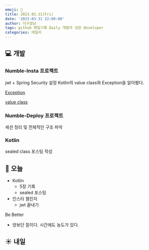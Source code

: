 ```yaml
---
emoji: 🌱
title: 2023.03.31(Fri)
date: '2023-03-31 22:00:00'
author: 지구깜냥
tags: github 매일기록 Daily 개발자 성장 Developer
categories: 데일리
---
```

## 💻 개발
### Numble-Insta 프로젝트
jwt + Spring Security 설정
Kotlin의 value class와 Exception을 알아봤다.

[Exception](https://medium.com/@galcyurio/kotlin%EC%97%90%EC%84%9C%EC%9D%98-%EC%98%88%EC%99%B8-%EC%B2%98%EB%A6%AC-%EB%B0%A9%EB%B2%95-48a5cd94a4e6)

[value class](https://velog.io/@dhwlddjgmanf/Kotlin-1.5%EC%97%90-%EC%B6%94%EA%B0%80%EB%90%9C-value-class%EC%97%90-%EB%8C%80%ED%95%B4-%EC%95%8C%EC%95%84%EB%B3%B4%EC%9E%90)

### Numble-Deploy 프로젝트
세션 정리 및 전체적인 구조 파악

### Kotlin
sealed class 포스팅 작성

## 🌙 오늘
- Kotlin
  - 5장 기록
  - sealed 포스팅
- 인스타 챌린지
  - jwt 끝내기

Be Better
- 양보단 질이다. 시간에도 농도가 있다.

## ☀️ 내일

